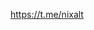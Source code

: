 <!--
Copyright (C) 2024 Radik Islamov <vizid1337@gmail.com>
SPDX-License-Identifier: MIT
-->

https://t.me/nixalt